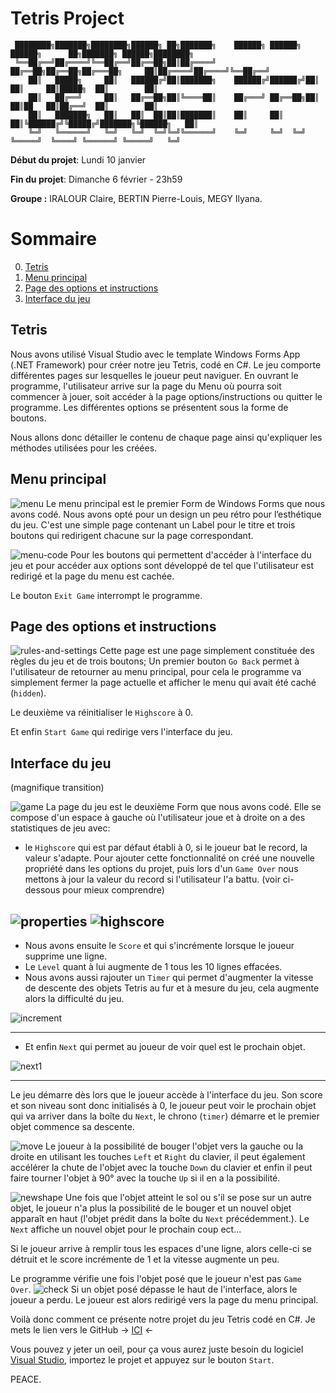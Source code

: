 ﻿# Tetris Project

     ████████╗███████╗████████╗██████╗ ██╗███████╗    ██████╗ ██████╗  ██████╗      ██╗███████╗ ██████╗████████╗
     ╚══██╔══╝██╔════╝╚══██╔══╝██╔══██╗██║██╔════╝    ██╔══██╗██╔══██╗██╔═══██╗     ██║██╔════╝██╔════╝╚══██╔══╝
        ██║   █████╗     ██║   ██████╔╝██║███████╗    ██████╔╝██████╔╝██║   ██║     ██║█████╗  ██║        ██║   
        ██║   ██╔══╝     ██║   ██╔══██╗██║╚════██║    ██╔═══╝ ██╔══██╗██║   ██║██   ██║██╔══╝  ██║        ██║   
        ██║   ███████╗   ██║   ██║  ██║██║███████║    ██║     ██║  ██║╚██████╔╝╚█████╔╝███████╗╚██████╗   ██║   
        ╚═╝   ╚══════╝   ╚═╝   ╚═╝  ╚═╝╚═╝╚══════╝    ╚═╝     ╚═╝  ╚═╝ ╚═════╝  ╚════╝ ╚══════╝ ╚═════╝   ╚═╝   

**Début du projet**: Lundi 10 janvier

**Fin du projet**: Dimanche 6 février - 23h59

**Groupe :** IRALOUR Claire, BERTIN Pierre-Louis, MEGY Ilyana.


# Sommaire
0. [Tetris](#tetris)
1. [Menu principal](#menu-principal)
2. [Page des options et instructions](#page-des-options-et-instructions)
3. [Interface du jeu](#interface-du-jeu)



## Tetris

Nous avons utilisé Visual Studio avec le template Windows Forms App (.NET Framework) pour créer notre jeu Tetris, codé en C#.
Le jeu comporte différentes pages sur lesquelles le joueur peut naviguer.
En ouvrant le programme, l'utilisateur arrive sur la page du Menu où pourra soit commencer à jouer, soit accéder à la page options/instructions ou quitter le programme.
Les différentes options se présentent sous la forme de boutons.

Nous allons donc détailler le contenu de chaque page ainsi qu'expliquer les méthodes utilisées pour les créées.

## Menu principal

![menu](https://cdn.discordapp.com/attachments/889061317321838627/939911707315298304/menu.png)
Le menu principal est le premier Form de Windows Forms que nous avons codé. Nous avons opté pour un design un peu rétro pour l’esthétique du jeu.
C'est une simple page contenant un Label pour le titre et trois boutons qui redirigent chacune sur la page correspondant.

![menu-code](https://cdn.discordapp.com/attachments/889061317321838627/939913508026449970/menucode.png)
Pour les boutons qui permettent d'accéder à l'interface du jeu et pour accéder aux options sont développé de tel que l'utilisateur est redirigé et la page du menu est cachée.

Le bouton ``Exit Game`` interrompt le programme.

## Page des options et instructions
![rules-and-settings](https://cdn.discordapp.com/attachments/889061317321838627/939927848397975562/settings.png)
Cette page est une page simplement constituée des règles du jeu et de trois boutons;
Un premier bouton ``Go Back`` permet à l'utilisateur de retourner au menu principal, pour cela le programme va simplement fermer la page actuelle et afficher le menu qui avait été caché (``hidden``).

Le deuxième va réinitialiser le ``Highscore`` à 0.

Et enfin ``Start Game`` qui redirige vers l'interface du jeu.

## Interface du jeu
(magnifique transition)

![game](https://cdn.discordapp.com/attachments/889061317321838627/939914805815418900/game.png)
La page du jeu est le deuxième Form que nous avons codé.
Elle se compose d'un espace à gauche où l'utilisateur joue et à droite on a des statistiques de jeu avec:
- le ``Highscore`` qui est par défaut établi à 0, si le joueur bat le record, la valeur s'adapte. Pour ajouter cette fonctionnalité on créé une nouvelle propriété dans les options du projet, puis lors d'un ``Game Over`` nous mettons à jour la valeur du record si l'utilisateur l'a battu. (voir ci-dessous pour mieux comprendre)

![properties](https://cdn.discordapp.com/attachments/889061317321838627/939917026896519248/properties.png)
![highscore](https://cdn.discordapp.com/attachments/889061317321838627/939917498902511636/highscore.png)
---
- Nous avons ensuite le ``Score`` et qui s'incrémente lorsque le joueur supprime une ligne.
- Le ``Level`` quant à lui augmente de 1 tous les 10 lignes effacées.
- Nous avons aussi rajouter un ``Timer`` qui permet d'augmenter la vitesse de descente des objets Tetris au fur et à mesure du jeu, cela augmente alors la difficulté du jeu.

![increment](https://cdn.discordapp.com/attachments/889061317321838627/939920189930217502/increment.png)

---

- Et enfin ``Next`` qui permet au joueur de voir quel est le prochain objet.

![next1](https://cdn.discordapp.com/attachments/889061317321838627/939921115952861305/next.png)

---

Le jeu démarre dès lors que le joueur accède à l'interface du jeu.
Son score et son niveau sont donc initialisés à 0, le joueur peut voir le prochain objet qui va arriver dans la boîte du ``Next``, le chrono (``timer``) démarre et le premier objet commence sa descente.

![move](https://cdn.discordapp.com/attachments/889061317321838627/939923793483276328/move.png)
Le joueur à la possibilité de bouger l'objet vers la gauche ou la droite en utilisant les touches ``Left`` et ``Right`` du clavier, il peut également accélérer la chute de l'objet avec la touche ``Down`` du clavier et enfin il peut faire tourner l'objet à 90° avec la touche ``Up`` si il en a la possibilité.

![newshape](https://cdn.discordapp.com/attachments/889061317321838627/939925421061980190/newshape.png)
Une fois que l'objet atteint le sol ou s'il se pose sur un autre objet, le joueur n'a plus la possibilité de le bouger et un nouvel objet apparaît en haut (l'objet prédit dans la boîte du ``Next`` précédemment.).
Le ``Next`` affiche un nouvel objet pour le prochain coup ect...

Si le joueur arrive à remplir tous les espaces d'une ligne, alors celle-ci se détruit et le score incrémente de 1 et la vitesse augmente un peu.

Le programme vérifie une fois l'objet posé que le joueur n'est pas ``Game Over``.
![check](https://cdn.discordapp.com/attachments/889061317321838627/939926522201006120/check.png)
Si un objet posé dépasse le haut de l'interface, alors le joueur a perdu.
Le joueur est alors redirigé vers la page du menu principal.

Voilà donc comment ce présente notre projet du jeu Tetris codé en C#.
Je mets le lien vers le GitHub → [ICI](https://github.com/IlyanaMegy/Tetris_Project) ←

Vous pouvez y jeter un oeil, pour ça vous aurez juste besoin du logiciel [Visual Studio](https://visualstudio.microsoft.com/fr/vs/), importez le projet et appuyez sur le bouton ``Start``.

PEACE.


